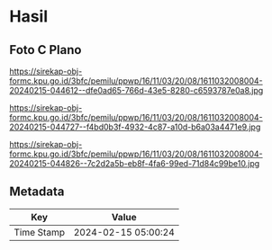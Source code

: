 # Hasil

## Foto C Plano

https://sirekap-obj-formc.kpu.go.id/3bfc/pemilu/ppwp/16/11/03/20/08/1611032008004-20240215-044612--dfe0ad65-766d-43e5-8280-c6593787e0a8.jpg

https://sirekap-obj-formc.kpu.go.id/3bfc/pemilu/ppwp/16/11/03/20/08/1611032008004-20240215-044727--f4bd0b3f-4932-4c87-a10d-b6a03a4471e9.jpg

https://sirekap-obj-formc.kpu.go.id/3bfc/pemilu/ppwp/16/11/03/20/08/1611032008004-20240215-044826--7c2d2a5b-eb8f-4fa6-99ed-71d84c99be10.jpg


## Metadata

| Key        | Value               |
| ---------- | ------------------- |
| Time Stamp | 2024-02-15 05:00:24 |



